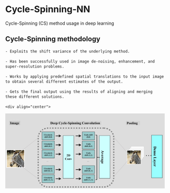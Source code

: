 # Cycle-Spinning-NN
Cycle-Spinning (CS) method usage in deep learning

## Cycle-Spinning methodology

    - Exploits the shift variance of the underlying method.

    - Has been successfully used in image de-noising, enhancement, and super-resolution problems. 

    - Works by applying predefined spatial translations to the input image to obtain several different estimates of the output.

    - Gets the final output using the results of aligning and merging these different solutions. 
    
    <div align="center">
  <p>
  <img width="850" src="https://github.com/UlkuUZUN/assets/blob/main/sekil_son.jpg">
  </p>
</div>


